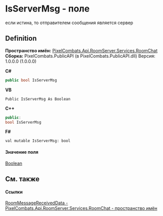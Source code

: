 # IsServerMsg - поле


если истина, то отправителем сообщения является сервер



## Definition
**Пространство имён:** <a href="f9b35b8e-e88d-da29-b6b9-ee53cb5dcbfb">PixelCombats.Api.RoomServer.Services.RoomChat</a>  
**Сборка:** PixelCombats.PublicAPI (в PixelCombats.PublicAPI.dll) Версия: 1.0.0.0 (1.0.0.0)

**C#**
``` C#
public bool IsServerMsg
```
**VB**
``` VB
Public IsServerMsg As Boolean
```
**C++**
``` C++
public:
bool IsServerMsg
```
**F#**
``` F#
val mutable IsServerMsg: bool
```



#### Значение поля
<a href="https://learn.microsoft.com/dotnet/api/system.boolean" target="_blank" rel="noopener noreferrer">Boolean</a>

## См. также


#### Ссылки
<a href="588149f3-9da2-a390-d5ad-b4bb0e7c14a9">RoomMessageReceivedData - </a>  
<a href="f9b35b8e-e88d-da29-b6b9-ee53cb5dcbfb">PixelCombats.Api.RoomServer.Services.RoomChat - пространство имён</a>  
